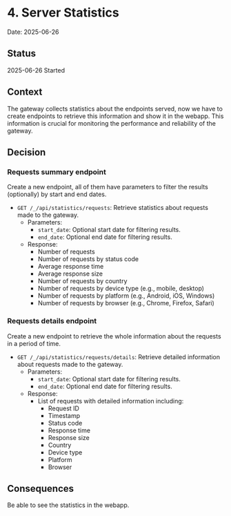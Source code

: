# 4. Server Statistics

Date: 2025-06-26

## Status

2025-06-26 Started

## Context

The gateway collects statistics about the endpoints served, now we have to create endpoints to retrieve this information and show it in the webapp. This information is crucial for monitoring the performance and reliability of the gateway.

## Decision

### Requests summary endpoint

Create a new endpoint, all of them have parameters to filter the results (optionally) by start and end dates.

- `GET /_/api/statistics/requests`: Retrieve statistics about requests made to the gateway.
  - Parameters:
    - `start_date`: Optional start date for filtering results.
    - `end_date`: Optional end date for filtering results.
  - Response:
    - Number of requests
    - Number of requests by status code
    - Average response time
    - Average response size
    - Number of requests by country
    - Number of requests by device type (e.g., mobile, desktop)
    - Number of requests by platform (e.g., Android, iOS, Windows)
    - Number of requests by browser (e.g., Chrome, Firefox, Safari)

### Requests details endpoint

Create a new endpoint to retrieve the whole information about the requests in a period of time.

- `GET /_/api/statistics/requests/details`: Retrieve detailed information about requests made to the gateway.
  - Parameters:
    - `start_date`: Optional start date for filtering results.
    - `end_date`: Optional end date for filtering results.
  - Response:
    - List of requests with detailed information including:
      - Request ID
      - Timestamp
      - Status code
      - Response time
      - Response size
      - Country
      - Device type
      - Platform
      - Browser

## Consequences

Be able to see the statistics in the webapp.

